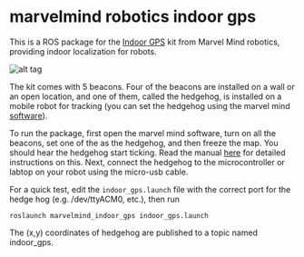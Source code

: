 # marvelmind robotics indoor gps

This is a ROS package for the [Indoor GPS](docs/more_words.md) kit from Marvel Mind robotics, providing indoor localization for robots.

![alt tag](http://www.marvelmind.com/pics/marvelmind_indoor_GPS.png)

The kit comes with 5 beacons. Four of the beacons are installed on a wall or an open location, and one of them, called the hedgehog, is installed on a mobile robot for tracking (you can set the hedgehog using the marvel mind [software](http://www.marvelmind.com/#Download)).   

To run the package, first open the marvel mind software, turn on all the beacons, set one of the as the hedgehog, and then freeze the map. You should hear the hedgehog start ticking. Read the manual [here](http://www.marvelmind.com/pics/marvelmind_navigation_system_manual.pdf) for detailed instructions on this. Next, connect the hedgehog to the microcontroller or labtop on your robot using the micro-usb cable.

For a quick test, edit the `indoor_gps.launch` file with the correct port for the hedge hog (e.g. /dev/ttyACM0, etc.), then run
``` 
roslaunch marvelmind_indoor_gps indoor_gps.launch
```

The (x,y) coordinates of hedgehog are published to a topic named indoor_gps.
